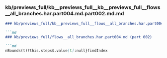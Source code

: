 ### kb/previews_full/kb__previews_full__kb__previews_full__flows__all_branches.har.part004.md.part002.md.md

```md
### kb/previews_full/kb__previews_full__flows__all_branches.har.part004.md.part002.md

```md
### kb/previews_full/flows__all_branches.har.part004.md (part 002)

```md
nBounds(t)?this.steps$.value[t]:null}findIndex
```

```

```

```

